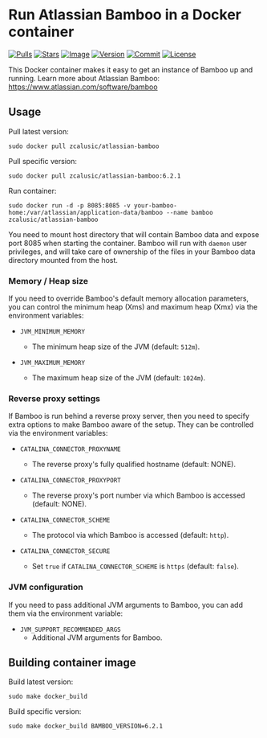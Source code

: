 # Run Atlassian Bamboo in a Docker container

[![Pulls](https://img.shields.io/docker/pulls/zcalusic/atlassian-bamboo.svg)](https://hub.docker.com/r/zcalusic/atlassian-bamboo/)
[![Stars](https://img.shields.io/docker/stars/zcalusic/atlassian-bamboo.svg)](https://hub.docker.com/r/zcalusic/atlassian-bamboo/)
[![Image](https://images.microbadger.com/badges/image/zcalusic/atlassian-bamboo.svg)](https://microbadger.com/images/zcalusic/atlassian-bamboo/)
[![Version](https://images.microbadger.com/badges/version/zcalusic/atlassian-bamboo.svg)](https://microbadger.com/images/zcalusic/atlassian-bamboo/)
[![Commit](https://images.microbadger.com/badges/commit/zcalusic/atlassian-bamboo.svg)](https://microbadger.com/images/zcalusic/atlassian-bamboo/)
[![License](https://images.microbadger.com/badges/license/zcalusic/atlassian-bamboo.svg)](https://microbadger.com/images/zcalusic/atlassian-bamboo/)

This Docker container makes it easy to get an instance of Bamboo up and running.  Learn more about Atlassian Bamboo: <https://www.atlassian.com/software/bamboo>

## Usage

Pull latest version:

```
sudo docker pull zcalusic/atlassian-bamboo
```

Pull specific version:

```
sudo docker pull zcalusic/atlassian-bamboo:6.2.1
```

Run container:

```
sudo docker run -d -p 8085:8085 -v your-bamboo-home:/var/atlassian/application-data/bamboo --name bamboo zcalusic/atlassian-bamboo
```

You need to mount host directory that will contain Bamboo data and expose port 8085 when starting the container.  Bamboo will run with ```daemon``` user privileges, and will take care of ownership of the files in your Bamboo data directory mounted from the host.

### Memory / Heap size

If you need to override Bamboo's default memory allocation parameters, you can control the minimum heap (Xms) and maximum heap (Xmx) via the environment variables:

* `JVM_MINIMUM_MEMORY`
  * The minimum heap size of the JVM (default: `512m`).

* `JVM_MAXIMUM_MEMORY`
  * The maximum heap size of the JVM (default: `1024m`).

### Reverse proxy settings

If Bamboo is run behind a reverse proxy server, then you need to specify extra options to make Bamboo aware of the setup.  They can be controlled via the environment variables:

* `CATALINA_CONNECTOR_PROXYNAME`
  * The reverse proxy's fully qualified hostname (default: NONE).

* `CATALINA_CONNECTOR_PROXYPORT`
  * The reverse proxy's port number via which Bamboo is accessed (default: NONE).

* `CATALINA_CONNECTOR_SCHEME`
  * The protocol via which Bamboo is accessed (default: `http`).

* `CATALINA_CONNECTOR_SECURE`
  * Set `true` if `CATALINA_CONNECTOR_SCHEME` is `https` (default: `false`).

### JVM configuration

If you need to pass additional JVM arguments to Bamboo, you can add them via the environment variable:

* `JVM_SUPPORT_RECOMMENDED_ARGS`
  * Additional JVM arguments for Bamboo.

## Building container image

Build latest version:

```
sudo make docker_build
```

Build specific version:

```
sudo make docker_build BAMBOO_VERSION=6.2.1
```
